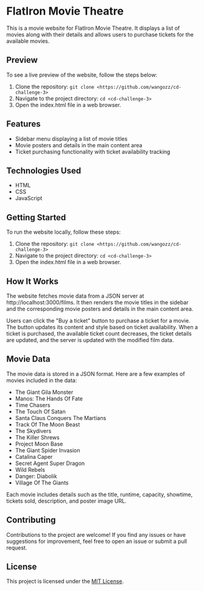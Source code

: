 # FlatIron Movie Theatre

This is a movie website for FlatIron Movie Theatre. It displays a list of movies along with their details and allows users to purchase tickets for the available movies.

## Preview

To see a live preview of the website, follow the steps below:

1. Clone the repository: `git clone <https://github.com/wangozz/cd-challenge-3>`
2. Navigate to the project directory: `cd <cd-challenge-3>`
3. Open the index.html file in a web browser.

## Features

- Sidebar menu displaying a list of movie titles
- Movie posters and details in the main content area
- Ticket purchasing functionality with ticket availability tracking

## Technologies Used

- HTML
- CSS
- JavaScript

## Getting Started

To run the website locally, follow these steps:

1. Clone the repository: `git clone <https://github.com/wangozz/cd-challenge-3>`
2. Navigate to the project directory: `cd <cd-challenge-3>`
3. Open the index.html file in a web browser.

## How It Works

The website fetches movie data from a JSON server at http://localhost:3000/films. It then renders the movie titles in the sidebar and the corresponding movie posters and details in the main content area.

Users can click the "Buy a ticket" button to purchase a ticket for a movie. The button updates its content and style based on ticket availability. When a ticket is purchased, the available ticket count decreases, the ticket details are updated, and the server is updated with the modified film data.

## Movie Data

The movie data is stored in a JSON format. Here are a few examples of movies included in the data:

- The Giant Gila Monster
- Manos: The Hands Of Fate
- Time Chasers
- The Touch Of Satan
- Santa Claus Conquers The Martians
- Track Of The Moon Beast
- The Skydivers
- The Killer Shrews
- Project Moon Base
- The Giant Spider Invasion
- Catalina Caper
- Secret Agent Super Dragon
- Wild Rebels
- Danger: Diabolik
- Village Of The Giants

Each movie includes details such as the title, runtime, capacity, showtime, tickets sold, description, and poster image URL.

## Contributing

Contributions to the project are welcome! If you find any issues or have suggestions for improvement, feel free to open an issue or submit a pull request.

## License

This project is licensed under the [MIT License](LICENSE).
